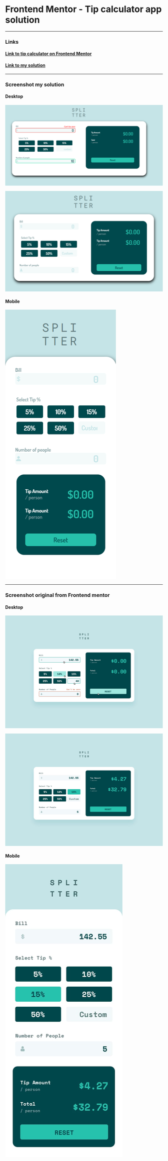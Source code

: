 # Frontend Mentor - Tip calculator app solution

---

### Links

#### [Link to tip calculator on Frontend Mentor](https://www.frontendmentor.io/challenges/tip-calculator-app-ugJNGbJUX)

#### [Link to my solution](https://holmar-tip-calculator.netlify.app)

---

### Screenshot my solution

#### Desktop

![](./design/mine/mine-active.png)

![](./design/mine/my-solution-desktop.png)

#### Mobile

![](./design/mine/my-solution-mobile.png)

---

### Screenshot original from Frontend mentor

#### Desktop

![](./design/active-states.jpg)

![](./design/desktop-design-completed.jpg)

#### Mobile

![](./design/mobile-design.jpg)
